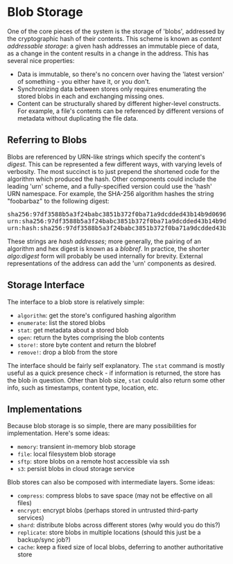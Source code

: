 # Blob Storage

One of the core pieces of the system is the storage of 'blobs', addressed by
the cryptographic hash of their contents. This scheme is known as _content
addressable storage_: a given hash addresses an immutable piece of data, as a
change in the content results in a change in the address. This has several nice
properties:
- Data is immutable, so there's no concern over having the 'latest version' of
  something - you either have it, or you don't.
- Synchronizing data between stores only requires enumerating the stored blobs
  in each and exchanging missing ones.
- Content can be structurally shared by different higher-level constructs. For
  example, a file's contents can be referenced by different versions of
  metadata without duplicating the file data.

## Referring to Blobs

Blobs are referenced by URN-like strings which specify the content's _digest_.
This can be represented a few different ways, with varying levels of verbosity.
The most succinct is to just prepend the shortened code for the algorithm which
produced the hash. Other components could include the leading 'urn' scheme, and
a fully-specified version could use the 'hash' URN namespace. For example, the
SHA-256 algorithm hashes the string "foobarbaz" to the following digest:

<pre>
sha256:97df3588b5a3f24babc3851b372f0ba71a9dcdded43b14b9d06961bfc1707d9d
urn:sha256:97df3588b5a3f24babc3851b372f0ba71a9dcdded43b14b9d06961bfc1707d9d
urn:hash:sha256:97df3588b5a3f24babc3851b372f0ba71a9dcdded43b14b9d06961bfc1707d9d
</pre>

These strings are _hash addresses_; more generally, the pairing of an algorithm
and hex digest is known as a _blobref_. In practice, the shorter _algo:digest_
form will probably be used internally for brevity. External representations of
the address can add the 'urn' components as desired.

## Storage Interface

The interface to a blob store is relatively simple:
- `algorithm`: get the store's configured hashing algorithm
- `enumerate`: list the stored blobs
- `stat`: get metadata about a stored blob
- `open`: return the bytes comprising the blob contents
- `store!`: store byte content and return the blobref
- `remove!`: drop a blob from the store

The interface should be fairly self explanatory. The `stat` command is mostly
useful as a quick presence check - if information is returned, the store has
the blob in question. Other than blob size, `stat` could also return some
other info, such as timestamps, content type, location, etc.

## Implementations

Because blob storage is so simple, there are many possibilities for
implementation. Here's some ideas:
- `memory`: transient in-memory blob storage
- `file`: local filesystem blob storage
- `sftp`: store blobs on a remote host accessible via ssh
- `s3`: persist blobs in cloud storage service

Blob stores can also be composed with intermediate layers. Some ideas:
- `compress`: compress blobs to save space (may not be effective on all files)
- `encrypt`: encrypt blobs (perhaps stored in untrusted third-party services)
- `shard`: distribute blobs across different stores (why would you do this?)
- `replicate`: store blobs in multiple locations (should this just be a backup/sync job?)
- `cache`: keep a fixed size of local blobs, deferring to another authoritative store
